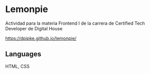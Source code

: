 # Lemonpie
Actividad para la materia Frontend I de la carrera de Certified Tech Developer de Digital House

https://dpipke.github.io/lemonpie/

## Languages
HTML, CSS

